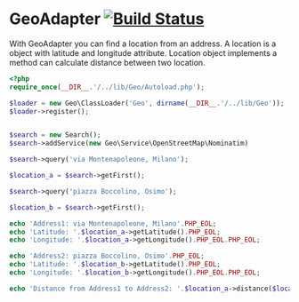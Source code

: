 # GeoAdapter [![Build Status](https://secure.travis-ci.org/francescotrucchia/GeoAdapter.png)](http://travis-ci.org/francescotrucchia/GeoAdapter)

With GeoAdapter you can find a location from an address. A location is a object with latitude and longitude attribute.
Location object implements a method can calculate distance between two location.

``` php
<?php
require_once(__DIR__.'/../lib/Geo/Autoload.php');

$loader = new Geo\ClassLoader('Geo', dirname(__DIR__.'/../lib/Geo'));
$loader->register();


$search = new Search();
$search->addService(new Geo\Service\OpenStreetMap\Nominatim)

$search->query('via Montenapoleone, Milano');

$location_a = $search->getFirst();

$search->query('piazza Boccolino, Osimo');

$location_b = $search->getFirst();

echo 'Address1: via Montenapoleone, Milano'.PHP_EOL;
echo 'Latitude: '.$location_a->getLatitude().PHP_EOL;
echo 'Longitude: '.$location_a->getLongitude().PHP_EOL.PHP_EOL;

echo 'Address2: piazza Boccolino, Osimo'.PHP_EOL;
echo 'Latitude: '.$location_b->getLatitude().PHP_EOL;
echo 'Longitude: '.$location_b->getLongitude().PHP_EOL.PHP_EOL;

echo 'Distance from Address1 to Address2: '.$location_a->distance($location_b).' Km'.PHP_EOL;
```
